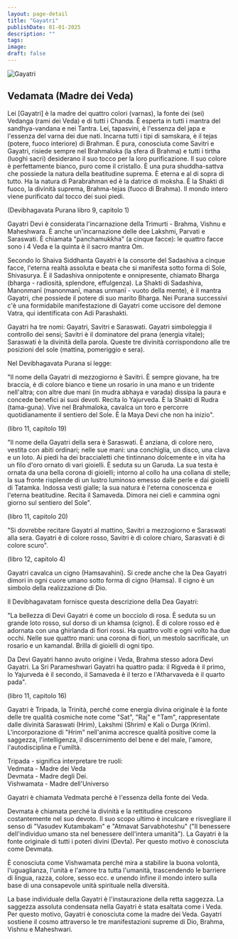 ```yaml
---
layout: page-detail
title: "Gayatri"
publishDate: 01-01-2025
description: ""
tags:
image:
draft: false
---
```


![Gayatri](/upload/iblock/9e5/pteyuc7qas4ttuotx7xxlvpvnpfe7eua.jpg "Gayatri") 

  
## **Vedamata (Madre dei Veda)** 
 Lei \[Gayatri\] è la madre dei quattro colori (varnas), la fonte dei (sei) Vedanga (rami dei Veda) e di tutti i Chanda. È esperta in tutti i mantra del sandhya-vandana e nei Tantra. Lei, tapasvini, è l'essenza del japa e l'essenza del varna dei due nati. Incarna tutti i tipi di samskara, è il tejas (potere, fuoco interiore) di Brahman. È pura, conosciuta come Savitri e Gayatri, risiede sempre nel Brahmaloka (la sfera di Brahma) e tutti i tirtha (luoghi sacri) desiderano il suo tocco per la loro purificazione. Il suo colore è perfettamente bianco, puro come il cristallo. È una pura shuddha-sattva che possiede la natura della beatitudine suprema. È eterna e al di sopra di tutto. Ha la natura di Parabrahman ed è la datrice di moksha. È la Shakti di fuoco, la divinità suprema, Brahma-tejas (fuoco di Brahma). Il mondo intero viene purificato dal tocco dei suoi piedi.

 (Devibhagavata Purana libro 9, capitolo 1)

  
 Gayatri Devi è considerata l'incarnazione della Trimurti - Brahma, Vishnu e Maheshwara. È anche un'incarnazione delle dee Lakshmi, Parvati e Saraswati. È chiamata "panchamukkha" (a cinque facce): le quattro facce sono i 4 Veda e la quinta è il sacro mantra Om.

 Secondo lo Shaiva Siddhanta Gayatri è la consorte del Sadashiva a cinque facce, l'eterna realtà assoluta e beata che si manifesta sotto forma di Sole, Shivasurya. È il Sadashiva onnipotente e onnipresente, chiamato Bharga (bharga - radiosità, splendore, effulgenza). La Shakti di Sadashiva, Manonmanī (manonmanī, manas unmanī - vuoto della mente), è il mantra Gayatri, che possiede il potere di suo marito Bharga. Nei Purana successivi c'è una formidabile manifestazione di Gayatri come uccisore del demone Vatra, qui identificata con Adi Parashakti.

 Gayatri ha tre nomi: Gayatri, Savitri e Saraswati. Gayatri simboleggia il controllo dei sensi; Savitri è il dominatore del prana (energia vitale); Saraswati è la divinità della parola. Queste tre divinità corrispondono alle tre posizioni del sole (mattina, pomeriggio e sera).

  
 Nel Devibhagavata Purana si legge:

 "Il nome della Gayatri di mezzogiorno è Savitri. È sempre giovane, ha tre braccia, è di colore bianco e tiene un rosario in una mano e un tridente nell'altra; con altre due mani (in mudra abhaya e varada) dissipa la paura e concede benefici ai suoi devoti. Recita lo Yajurveda. È la Shakti di Rudra (tama-guna). Vive nel Brahmaloka, cavalca un toro e percorre quotidianamente il sentiero del Sole. È la Maya Devi che non ha inizio".

 (libro 11, capitolo 19)

 "Il nome della Gayatri della sera è Saraswati. È anziana, di colore nero, vestita con abiti ordinari; nelle sue mani: una conchiglia, un disco, una clava e un loto. Ai piedi ha dei braccialetti che tintinnano dolcemente e in vita ha un filo d'oro ornato di vari gioielli. È seduta su un Garuda. La sua testa è ornata da una bella corona di gioielli; intorno al collo ha una collana di stelle; la sua fronte risplende di un lustro luminoso emesso dalle perle e dai gioielli di Tatamka. Indossa vesti gialle; la sua natura è l'eterna conoscenza e l'eterna beatitudine. Recita il Samaveda. Dimora nei cieli e cammina ogni giorno sul sentiero del Sole".

 (libro 11, capitolo 20)

 "Si dovrebbe recitare Gayatri al mattino, Savitri a mezzogiorno e Saraswati alla sera. Gayatri è di colore rosso, Savitri è di colore chiaro, Sarasvati è di colore scuro".

 (libro 12, capitolo 4)

 Gayatri cavalca un cigno (Hamsavahini). Si crede anche che la Dea Gayatri dimori in ogni cuore umano sotto forma di cigno (Hamsa). Il cigno è un simbolo della realizzazione di Dio.

  
 Il Devibhagavatam fornisce questa descrizione della Dea Gayatri:

 "La bellezza di Devi Gayatri è come un bocciolo di rosa. È seduta su un grande loto rosso, sul dorso di un khamsa (cigno). È di colore rosso ed è adornata con una ghirlanda di fiori rossi. Ha quattro volti e ogni volto ha due occhi. Nelle sue quattro mani: una corona di fiori, un mestolo sacrificale, un rosario e un kamandal. Brilla di gioielli di ogni tipo.

 Da Devi Gayatri hanno avuto origine i Veda, Brahma stesso adora Devi Gayatri. La Sri Parameshwari Gayatri ha quattro pada: il Rigveda è il primo, lo Yajurveda è il secondo, il Samaveda è il terzo e l'Atharvaveda è il quarto pada".

 (libro 11, capitolo 16)

  
 Gayatri è Tripada, la Trinità, perché come energia divina originale è la fonte delle tre qualità cosmiche note come "Sat", "Raj" e "Tam", rappresentate dalle divinità Saraswati (Hrim), Lakshmi (Shrim) e Kali o Durga (Krim). L'incorporazione di "Hrim" nell'anima accresce qualità positive come la saggezza, l'intelligenza, il discernimento del bene e del male, l'amore, l'autodisciplina e l'umiltà.

 Tripada - significa interpretare tre ruoli:  
 Vedmata - Madre dei Veda  
 Devmata - Madre degli Dei.  
 Vishwamata - Madre dell'Universo

 Gayatri è chiamata Vedmata perché è l'essenza della fonte dei Veda.

 Devmata è chiamata perché la divinità e la rettitudine crescono costantemente nel suo devoto. Il suo scopo ultimo è inculcare e risvegliare il senso di "Vasudev Kutambakam" e "Atmavat Sarvabhoteshu" ("Il benessere dell'individuo umano sta nel benessere dell'intera umanità"). La Gayatri è la fonte originale di tutti i poteri divini (Devta). Per questo motivo è conosciuta come Devmata.

 È conosciuta come Vishwamata perché mira a stabilire la buona volontà, l'uguaglianza, l'unità e l'amore tra tutta l'umanità, trascendendo le barriere di lingua, razza, colore, sesso ecc. e unendo infine il mondo intero sulla base di una consapevole unità spirituale nella diversità.

 La base individuale della Gayatri è l'instaurazione della retta saggezza. La saggezza assoluta condensata nella Gayatri è stata esaltata come i Veda. Per questo motivo, Gayatri è conosciuta come la madre dei Veda. Gayatri sostiene il cosmo attraverso le tre manifestazioni supreme di Dio, Brahma, Vishnu e Maheshwari.
  
  
